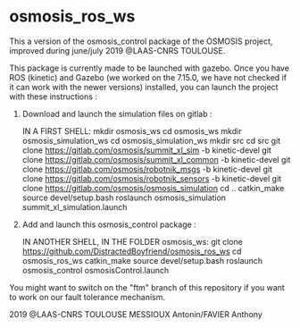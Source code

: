# osmosis_ros_ws

This a version of the osmosis_control package of the OSMOSIS project, improved during june/july 2019 @LAAS-CNRS TOULOUSE.

This package is currently made to be launched with gazebo.
Once you have ROS (kinetic) and Gazebo (we worked on the 7.15.0, we have not checked if it can work with the newer versions) installed, you can launch the project with these instructions :

1) Download and launch the simulation files on gitlab :

      IN A FIRST SHELL:
      mkdir osmosis_ws
      cd osmosis_ws
      mkdir osmosis_simulation_ws
      cd osmosis_simulation_ws
      mkdir src
      cd src
      git clone https://gitlab.com/osmosis/summit_xl_sim -b kinetic-devel
      git clone https://gitlab.com/osmosis/summit_xl_common -b kinetic-devel
      git clone https://gitlab.com/osmosis/robotnik_msgs -b kinetic-devel
      git clone https://gitlab.com/osmosis/robotnik_sensors -b kinetic-devel
      git clone https://gitlab.com/osmosis/osmosis_simulation
      cd ..
      catkin_make
      source devel/setup.bash
      roslaunch osmosis_simulation summit_xl_simulation.launch
      
2) Add and launch this osmosis_control package :

      IN ANOTHER SHELL, IN THE FOLDER osmosis_ws:
      git clone https://github.com/DistractedBoyfriend/osmosis_ros_ws
      cd osmosis_ros_ws
      catkin_make
      source devel/setup.bash
      roslaunch osmosis_control osmosisControl.launch
 
 You might want to switch on the "ftm" branch of this repository if you want to work on our fault tolerance mechanism.
 
 2019 @LAAS-CNRS TOULOUSE
 MESSIOUX Antonin/FAVIER Anthony
